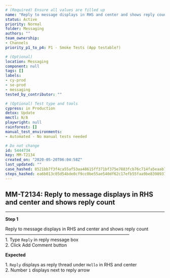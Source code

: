 ```yaml
---
# (Required) Ensure all values are filled up
name: "Reply to message displays in RHS and center and shows reply count"
status: Active
priority: Normal
folder: Messaging
authors: ""
team_ownership:
- Channels
priority_p1_to_p4: P1 - Smoke Tests (App testable?)

# (Optional)
location: Messaging
component: null
tags: []
labels:
- cy-prod
- se-prod
- messaging
tested_by_contributor: ""

# (Optional) Test type and tools
cypress: in Production
detox: Update
mmctl: N/A
playwright: null
rainforest: []
manual_test_environments:
- Automated - No manual tests needed

# Do not change
id: 5444734
key: MM-T2134
created_on: "2020-05-20T06:04:58Z"
last_updated: ""
case_hashed: 8521bb7f3f4ca55af53aa48615ff371bf375e7883fcb76c714fa5eaab74c81673e5ee0cf0e5dec7c227d9c0c9522a3c7
steps_hashed: ea6b013c05d54bde0cf9cc0be55ae540df62c17efb55faa9be839893712b4226bbe2a3e0423a718232b0dcd263317f00
---
```


<!-- (Auto-generated) Based on frontmatter's "key" and "name" -->

## MM-T2134: Reply to message displays in RHS and center and shows reply count

---

**Step 1**

Reply to message displays in RHS and center and shows reply count\
————————————————————————————\
1\. Type `Reply` in reply message box\
2\. Click Add Comment button

**Expected**

1\. `Reply` displays as reply thread under `Hello` in RHS and center\
2\. Number `1` displays next to reply arrow
